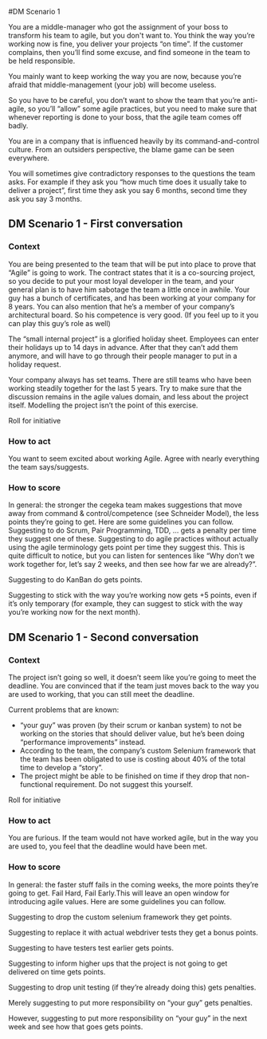 [D20]: https://github.com/Sch3lp/AgileRoleplay/images/d20.png "D20"
#DM Scenario 1

You are a middle-manager who got the assignment of your boss to transform his team to agile, but you don't want to.
You think the way you’re working now is fine, you deliver your projects “on time”. If the customer complains, then you’ll find some excuse, and find someone in the team to be held responsible.

You mainly want to keep working the way you are now, because you’re afraid that middle-management (your job) will become useless.

So you have to be careful, you don’t want to show the team that you’re anti-agile, so you’ll “allow” some agile practices, but you need to make sure that whenever reporting is done to your boss, that the agile team comes off badly.

You are in a company that is influenced heavily by its command-and-control culture.
From an outsiders perspective, the blame game can be seen everywhere.

You will sometimes give contradictory responses to the questions the team asks. For example if they ask you “how much time does it usually take to deliver a project”, first time they ask you say 6 months, second time they ask you say 3 months.


## DM Scenario 1 - First conversation

### Context

You are being presented to the team that will be put into place to prove that “Agile” is going to work. The contract states that it is a co-sourcing project, so you decide to put your most loyal developer in the team, and your general plan is to have him sabotage the team a little once in awhile.
Your guy has a bunch of certificates, and has been working at your company for 8 years. You can also mention that he’s a member of your company’s architectural board. So his competence is very good. (If you feel up to it you can play this guy’s role as well)

The “small internal project” is a glorified holiday sheet. 
Employees can enter their holidays up to 14 days in advance. After that they can’t add them anymore, and will have to go through their people manager to put in a holiday request. 

Your company always has set teams. There are still teams who have been working steadily together for the last 5 years.
Try to make sure that the discussion remains in the agile values domain, and less about the project itself. Modelling the project isn’t the point of this exercise.

Roll for initiative 

### How to act

You want to seem excited about working Agile.
Agree with nearly everything the team says/suggests.

### How to score

In general: the stronger the cegeka team makes suggestions that move away from command & control/competence (see Schneider Model), the less points they’re going to get. Here are some guidelines you can follow.
Suggesting to do Scrum, Pair Programming, TDD, … gets a penalty per time they suggest one of these.
Suggesting to do agile practices without actually using the agile terminology gets point per time they suggest this. This is quite difficult to notice, but you can listen for sentences like “Why don’t we work together for, let’s say 2 weeks, and then see how far we are already?”.

Suggesting to do KanBan do gets points.

Suggesting to stick with the way you’re working now gets +5 points, even if it’s only temporary (for example, they can suggest to stick with the way you’re working now for the next month).

## DM Scenario 1 - Second conversation

### Context

The project isn’t going so well, it doesn’t seem like you’re going to meet the deadline. You are convinced that if the team just moves back to the way you are used to working, that you can still meet the deadline.

Current problems that are known: 
* “your guy” was proven (by their scrum or kanban system) to not be working on the stories that should deliver value, but he’s been doing “performance improvements” instead.
* According to the team, the company’s custom Selenium framework that the team has been obligated to use is costing about 40% of the total time to develop a “story”.
* The project might be able to be finished on time if they drop that non-functional requirement. Do not suggest this yourself.

Roll for initiative 

### How to act

You are furious. If the team would not have worked agile, but in the way you are used to, you feel that the deadline would have been met.

### How to score

In general: the faster stuff fails in the coming weeks, the more points they’re going to get. Fail Hard, Fail Early.This will leave an open window for introducing agile values. Here are some guidelines you can follow.

Suggesting to drop the custom selenium framework they get points.

Suggesting to replace it with actual webdriver tests they get a bonus points.

Suggesting to have testers test earlier gets points.

Suggesting to inform higher ups that the project is not going to get delivered on time gets points.

Suggesting to drop unit testing (if they’re already doing this) gets penalties.

Merely suggesting to put more responsibility on “your guy” gets penalties.

However, suggesting to put more responsibility on “your guy” in the next week and see how that goes gets points.

